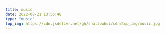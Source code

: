 ```yaml
---
title: music
date: 2022-08-21 13:56:48
type: "music"
top_img: https://cdn.jsdelivr.net/gh/shallowhui/cdn/top_img/music.jpg
---
```


